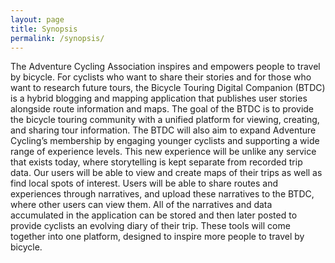 ```yaml
---
layout: page
title: Synopsis
permalink: /synopsis/
---
```


The Adventure Cycling Association inspires and empowers people to travel by
bicycle. For cyclists who want to share their stories and for those who want
to research future tours, the Bicycle Touring Digital Companion (BTDC) is a
hybrid blogging and mapping application that publishes user stories alongside
route information and maps. The goal of the BTDC is to provide the bicycle
touring community with a unified platform for viewing, creating, and sharing
tour information. The BTDC will also aim to expand Adventure Cycling’s
membership by engaging younger cyclists and supporting a wide range of
experience levels. This new experience will be unlike any service that exists
today, where storytelling is kept separate from recorded trip data. Our users
will be able to view and create maps of their trips as well as find local
spots of interest. Users will be able to share routes and experiences through
narratives, and upload these narratives to the BTDC, where other users can
view them. All of the narratives and data accumulated in the application can
be stored and then later posted to provide cyclists an evolving diary of their
trip. These tools will come together into one platform, designed to inspire
more people to travel by bicycle.
